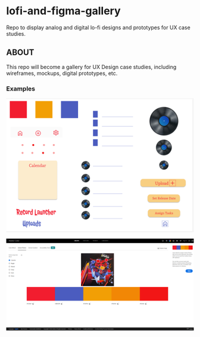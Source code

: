 # lofi-and-figma-gallery

Repo to display analog and digital lo-fi designs and prototypes for UX case studies.

## ABOUT

This repo will become a gallery for UX Design case studies, including wireframes, mockups, digital prototypes, etc.

### Examples

![sticker_sheet](./assets/images/RL_StickerSheet.png)

![color_scheme](./assets/images/RL_color_scheme%20(1).png)